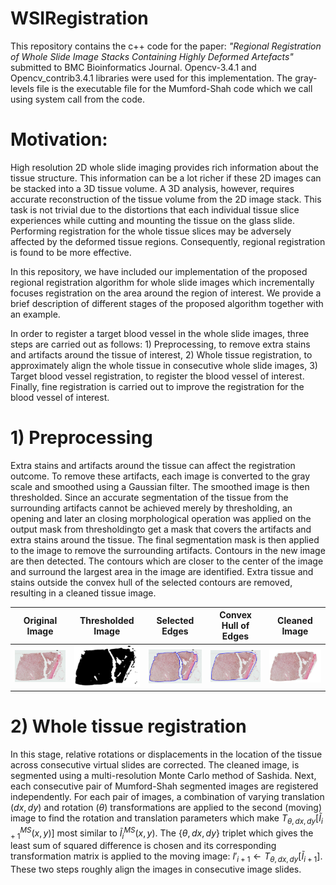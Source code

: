 # WSIRegistration

This repository contains the c++ code for the paper:
*"Regional Registration of Whole Slide Image Stacks Containing Highly Deformed Artefacts"* 
submitted to BMC Bioinformatics Journal. Opencv-3.4.1 and Opencv_contrib3.4.1 libraries were used for this implementation. 
The gray-levels file is the executable file for the Mumford-Shah code which we call using system call from the code.

# Motivation:
High resolution 2D whole slide imaging provides rich information about the tissue structure. This information can be a lot richer if these 2D images can be stacked into a 3D tissue volume. A 3D analysis, however, requires accurate reconstruction of the tissue volume from the 2D image stack. This task is not trivial due to the distortions that each individual tissue slice experiences while cutting and mounting the tissue on the glass slide. Performing registration for the whole tissue slices may be adversely affected by the deformed tissue regions. Consequently, regional registration is found to be more effective. 

In this repository, we have included our implementation of the proposed regional registration algorithm for whole slide images which incrementally focuses registration on the area around the region of interest. We provide a brief description of different stages of the proposed algorithm together with an example.

In order to register a target blood vessel in the whole slide images, three steps are carried out as follows: 1) Preprocessing, to remove extra stains and artifacts around the tissue of interest, 2) Whole tissue registration, to approximately align the whole tissue in consecutive whole slide images, 3) Target blood vessel registration, to register the blood vessel of interest. Finally, fine registration is carried out to improve the registration for the blood vessel of interest.

# 1) Preprocessing
Extra stains and artifacts around the tissue can affect the registration outcome. To remove these artifacts, each image is converted to the gray scale and smoothed using a Gaussian filter. The smoothed image is then thresholded. Since an accurate segmentation of the tissue from the surrounding artifacts cannot be achieved merely by thresholding, an opening and later an closing morphological operation was applied on the output mask from thresholdingto get a mask that covers the artifacts and extra stains around the tissue. The final segmentation mask is then applied to the image to remove the surrounding artifacts. Contours in the new image are then detected. The contours which are closer to the center of the image and surround the largest area in the image are identified. Extra tissue and stains outside the convex hull of the selected contours are removed, resulting in a cleaned tissue image. 

Original Image             |  Thresholded Image        | Selected Edges            | Convex Hull of Edges      | Cleaned Image
:-------------------------:|:-------------------------:|:-------------------------:|:-------------------------:|:-------------------------:
<img src="original.jpg" width="150"> |  <img src="thresholded.jpg" width="150">|  <img src="overlay.jpg" width="150">|  <img src="overlay_hull.jpg" width="150">|  <img src="clean.jpg" width="150">

# 2) Whole tissue registration
In this stage, relative rotations or displacements in the location of the tissue across consecutive virtual slides are corrected. The cleaned image, is segmented using a multi-resolution Monte Carlo method of Sashida. Next, each consecutive pair of Mumford-Shah segmented images are registered independently. For each pair of images, a combination of varying translation $(dx,dy)$ and rotation ($\theta$) transformations are applied to the second (moving) image to find the rotation and translation parameters which make $T_{\theta,dx,dy}[\tilde{I}_{i+1}^{MS}(x,y)]$ most similar to $\tilde{I}_i^{MS}(x,y)$.
The $\{\theta, dx, dy\}$ triplet which gives the least sum of squared difference is chosen and its corresponding transformation matrix is applied to the moving image: ${I'}_{i+1} \leftarrow  T_{\theta,dx,dy}[\tilde{I}_{i+1}]$. These two steps roughly align the images in consecutive image slides. 

